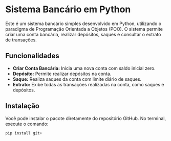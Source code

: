 # Sistema Bancário em Python

Este é um sistema bancário simples desenvolvido em Python, utilizando o paradigma de Programação Orientada a Objetos (POO). O sistema permite criar uma conta bancária, realizar depósitos, saques e consultar o extrato de transações.

## Funcionalidades

- **Criar Conta Bancária:** Inicia uma nova conta com saldo inicial zero.
- **Depósito:** Permite realizar depósitos na conta.
- **Saque:** Realiza saques da conta com limite diário de saques.
- **Extrato:** Exibe todas as transações realizadas na conta, como saques e depósitos.

## Instalação

Você pode instalar o pacote diretamente do repositório GitHub. No terminal, execute o comando:

```bash
pip install git+